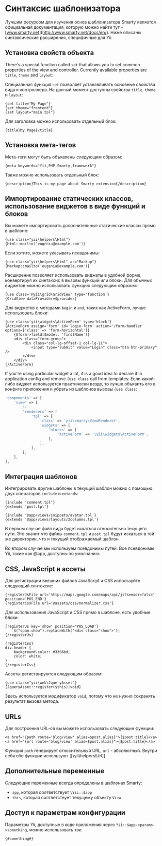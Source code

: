 Синтаксис шаблонизатора
=======================

Лучшим ресурсом для изучения основ шаблонизатора Smarty является официальная документация, которую можно найти тут - 
[www.smarty.net](http://www.smarty.net/docs/en/). Ниже описаны синтаксические расширения, специфичные для Yii:

## Установка свойств объекта

There's a special function called `set` that allows you to set common properties of the view and controller. Currently
available properties are `title`, `theme` and `layout`:

Специальная функция `set` позволяет устанавливать основные свойства вида и контроллера. На данный момент доступны
свойства `title`, `theme` и `layout`:

```smarty
{set title="My Page"}
{set theme="frontend"}
{set layout="main.tpl"}
```

Для заголовка можно использовать отдельный блок:

```smarty
{title}My Page{/title}
```

## Установка мета-тегов

Мета-теги могут быть объявлены следующим образом:

```smarty
{meta keywords="Yii,PHP,Smarty,framework"}
```

Также можно использовать отдельный блок:

```smarty
{description}This is my page about Smarty extension{/description}
```

## Импортирование статических классов, использование виджетов в виде функций и блоков

Вы можете импортировать дополнительные статические классы прямо в шаблоне:

```smarty
{use class="yii\helpers\Html"}
{Html::mailto('eugenia@example.com')}
```

Если хотите, можете указывать псевдонимы:

```smarty
{use class="yii\helpers\Html" as="Markup"}
{Markup::mailto('eugenia@example.com')}
```

Расширение позволяет использовать виджеты в удобной форме, конвертируя их синтаксис в вызовы функций или блоки. Для
обычных виджетов можно использовать функцию следующим образом:

```smarty
{use class='@yii\grid\GridView' type='function'}
{GridView dataProvider=$provider}
```

Для виджетов с методами `begin` и `end`, таких как ActiveForm, лучше использовать блоки:

```smarty
{use class='yii\widgets\ActiveForm' type='block'}
{ActiveForm assign='form' id='login-form' action='/form-handler' options=['class' => 'form-horizontal']}
    {$form->field($model, 'firstName')}
    <div class="form-group">
        <div class="col-lg-offset-1 col-lg-11">
            <input type="submit" value="Login" class="btn btn-primary" />
        </div>
    </div>
{/ActiveForm}
```

If you're using particular widget a lot, it is a good idea to declare it in application config and remove `{use class`
call from templates:
Если какой-либо виджет используется практически везде, то лучше объявить его в конфиге приложения и убрать из шаблонов 
вызовы `{use class`:

```php
'components' => [
    'view' => [
        // ...
        'renderers' => [
            'tpl' => [
                'class' => 'yii\smarty\ViewRenderer',
                'widgets' => [
                    'blocks' => [
                        'ActiveForm' => '\yii\widgets\ActiveForm',
                    ],
                ],
            ],
        ],
    ],
],
```

## Интеграция шаблонов

Интегрировать другие шаблоны в текущий шаблон можно с помощью двух операторов `include` и `extends`:

```smarty
{include 'comment.tpl'}
{extends 'post.tpl'}

{include '@app/views/snippets/avatar.tpl'}
{extends '@app/views/layouts/2columns.tpl'}
```

В первом случае файл вида будет искаться относительно текущего пути. Это значит что файлы `comment.tpl` и `post.tpl` 
будут искаться в той же директории, что и текущий отображаемый шаблон.

Во втором случае мы используем псевдонимы путей. Все псевдонимы Yii, такие как @app, доступны по умолчанию.

## CSS, JavaScript и ассеты

Для регистрации внешних файлов JavaScript и CSS используйте следующий синтаксис:

```smarty
{registerJsFile url='http://maps.google.com/maps/api/js?sensor=false' position='POS_END'}
{registerCssFile url='@assets/css/normalizer.css'}
```

Для использования JavaScript и CSS прямо в шаблоне, есть удобные блоки:

```smarty
{registerJs key='show' position='POS_LOAD'}
    $("span.show").replaceWith('<div class="show">');
{/registerJs}

{registerCss}
div.header {
    background-color: #3366bd;
    color: white;
}
{/registerCss}
```

Ассеты регистрируются следующим образом:

```smarty
{use class="yii\web\JqueryAsset"}
{JqueryAsset::register($this)|void}
```

Здесь используется модификатор `void`, потому что не нужно сохранять результат вызова метода.

## URLs

Для построения URL-ов вы можете использовать следующие функции:

```smarty
<a href="{path route='blog/view' alias=$post.alias}">{$post.title}</a>
<a href="{url route='blog/view' alias=$post.alias}">{$post.title}</a>
```

Функция `path` генерирует относительный URL, `url` - абсолютный. Внутри себя обе функции используют [[\yii\helpers\Url]].

## Дополнительные переменные

Следующие переменные всегда определены в шаблонах Smarty:

- `app`, которая соответствует `\Yii::$app`
- `this`, которая соответствует текущему объекту `View`

## Доступ к параметрам конфигурации

Параметры Yii, доступные в коде приложения через `Yii::$app->params->something`, можно использовать так: 

```smarty
{#something#}
```